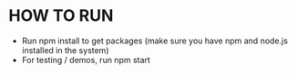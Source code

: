 # HOW TO RUN

- Run npm install to get packages (make sure you have npm and node.js installed in the system)
- For testing / demos, run npm start